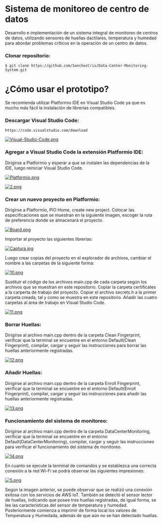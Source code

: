 # Sistema de monitoreo de centro de datos

Desarrollo e implementación de un sistema integral de monitoreo de centros de datos, utilizando sensores de huellas dactilares, temperatura y humedad para abordar problemas críticos en la operación de un centro de datos.

### Clonar repositorio:

    $ git clone https://github.com/SanchezCris/Data-Center-Monitoring-System.git

# ¿Cómo usar el prototipo?

Se recomienda utilizar Platformio IDE en Visual Studio Code ya que es mucho más fácil la instalación de librerías compatibles.

### Descargar Visual Studio Code:

    https://code.visualstudio.com/download

[![Visual-Studio-Code.png](https://i.postimg.cc/kGLLTj38/Visual-Studio-Code.png)](https://postimg.cc/H84Sx9Ls)

### Agregar a Visual Studio Code la extensión Platformio IDE:

Dirigirse a Platformio y esperar a que se instalen las dependencias de la IDE, luego reiniciar Visual Studio Code.

[![Platformio.png](https://i.postimg.cc/xTFmjXJ4/Platformio.png)](https://postimg.cc/jLP2ZdhH)

[![2.png](https://i.postimg.cc/N06jJvLQ/2.png)](https://postimg.cc/TyPx1Srs)

### Crear un nuevo proyecto en Platformio:

Dirigirse a Platformio, PIO Home, create new project. Colocar las especificaciones que se muestran en la siguiente imagen, escoger la ruta de preferencia donde se almacenará el proyecto.

[![Board.png](https://i.postimg.cc/gJNt3xYZ/Board.png)](https://postimg.cc/xJNP2TNf)

Importar al proyecto las siguientes librerías:

[![Captura.jpg](https://i.postimg.cc/RhqBrQWG/Captura.jpg)](https://postimg.cc/Lgd7LPBZ)

Luego crear copias del proyecto en el explorador de archivos, cambiar el nombre a las carpetas de la siguiente forma:

[![10.png](https://i.postimg.cc/R0NCxB2w/10.png)](https://postimg.cc/3yQQ2P8w)

Sustituir el código de los archivos main.cpp de cada carpeta según los archivos que se muestran en este repositorio.
Copiar la carpeta certificates a la carperta de trabajo del proyecto.
Copiar el archivo secrets.h a la primer carpeta creada, tal y como se muestra en este repositorio.
Añadir las cuatro carpetas al área de trabajo en Visual Studio Code. 

[![11.png](https://i.postimg.cc/GhQP2Wm4/11.png)](https://postimg.cc/bsZSVFbP)

### Borrar Huellas:

Dirigirse al archivo main.cpp dentro de la carpeta Clean Fingerprint, verificar que la terminal se encuentre en el entorno Default(Clean Fingerprint), compilar, cargar y seguir las instrucciones para borrar las huellas anteriormente registradas.

[![12.png](https://i.postimg.cc/NGNmv1JX/12.png)](https://postimg.cc/vDVcW6d8)

### Añadir Huellas:

Dirigirse al archivo main.cpp dentro de la carpeta Enroll Fingerprint, verificar que la terminal se encuentre en el entorno Default(Enroll Fingerprint), compilar, cargar y seguir las instrucciones para añadir las huellas anteriormente registradas.

[![13.png](https://i.postimg.cc/VvLYf0NZ/13.png)](https://postimg.cc/k6zrw4KW)

### Funcionamiento del sistema de monitoreo:

Dirigirse al archivo main.cpp dentro de la carpeta DataCenterMonitoring, verificar que la terminal se encuentre en el entorno Default(DataCenterMonitoring), compilar, cargar y seguir las instrucciones para verificar el funcionamiento del sistema de monitoreo.

[![14.png](https://i.postimg.cc/ZRwGL7Tj/14.png)](https://postimg.cc/Hc7vYt87)

En cuanto se ejecute la terminal de comandos y se establezca una correcta conexión a la red Wi-Fi se podrá observar las siguientes impresiones:

[![5.png](https://i.postimg.cc/SKhL6J8b/5.png)](https://postimg.cc/zyxR5D0x)

Según la imagen anterior, se puede observar que se realizó una conexión exitosa con los servicios de AWS IoT.
También se detectó el sensor lector de huellas, indicando que posee tres huellas registradas, de igual forma, se lee las características del sensor de temperatura y humedad.
Posteriormente comienza a imprimir de forma local los valores de Temperatura y Humedada, además de que aún no se han detectado huellas.

